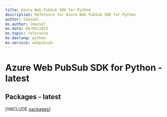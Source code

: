```yaml
---
title: Azure Web PubSub SDK for Python
description: Reference for Azure Web PubSub SDK for Python
author: lmazuel
ms.author: lmazuel
ms.data: 06/05/2023
ms.topic: reference
ms.devlang: python
ms.service: webpubsub
---
```

# Azure Web PubSub SDK for Python - latest
## Packages - latest
[!INCLUDE [packages](web-pubsub-index.md)]